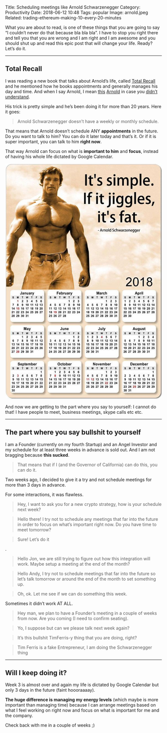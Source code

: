 Title: Scheduling meetings like Arnold Schwarzenegger
Category: Productivity 
Date: 2018-06-12 10:48
Tags: popular
Image: arnold.jpeg
Related: trading-ethereum-making-10-every-20-minutes

What you are about to read, is one of these things that you are going to say “I couldn’t never do that because bla bla bla”. I have to stop you right there and tell you that you are wrong and I am right and I am awesome and you should shut up and read this epic post that will change your life. Ready? Let’s do it.

---

## Total Recall

I was reading a new book that talks about Arnold’s life, called [Total Recall](https://www.amazon.com/Total-Recall-Unbelievably-True-Story/dp/1451662440) and he mentioned how he books appointments and generally manages his day and time. And when I say Arnold, I mean [this](https://en.wikipedia.org/wiki/The_Terminator) [Arnold](https://en.wikipedia.org/wiki/Political_career_of_Arnold_Schwarzenegger) in case you [didn’t understand](https://en.wikipedia.org/wiki/Arnold_Schwarzenegger#Mr._Olympia).

His trick is pretty simple and he’s been doing it for more than 20 years. Here it goes:

> Arnold Schwarzenegger doesn’t have a weekly or monthly schedule.

That means that Arnold doesn’t schedule ANY **appointments** in the future. Do you want to talk to him? You can do it later today and that’s it. Or if it is super important, you can talk to him **right now**.

That way Arnold can focus on what is **important to him** and **focus**, instead of having his whole life dictated by Google Calendar.

![What? It is an image of Arnold and a Calendar. Point made.](/images/fat.jpeg)

And now we are getting to the part where you say to yourself: I cannot do that! I have people to meet, business meetings, skype calls etc etc.

---

## The part where you say bullshit to yourself

I am a Founder (currently on my fourth Startup) and an Angel Investor and my schedule for at least three weeks in advance is sold out. And I am not bragging because **this sucked**.

> That means that if I (and the Governor of California) can do this, you can do it.

Two weeks ago, I decided to give it a try and not schedule meetings for more than 3 days in advance.

For some interactions, it was flawless.

> Hey, I want to ask you for a new crypto strategy, how is your schedule next week?

> Hello there! I try not to schedule any meetings that far into the future in order to focus on what’s important right now. Do you have time to meet tomorrow?

> Sure! Let’s do it

.

> Hello Jon, we are still trying to figure out how this integration will work. Maybe setup a meeting at the end of the month?

> Hello Andy, I try not to schedule meetings that far into the future so let’s talk tomorrow or around the end of the month to set something up.

> Oh, ok. Let me see if we can do something this week.

Sometimes it didn’t work AT ALL.

> Hey man, we plan to have a Founder’s meeting in a couple of weeks from now. Are you coming (I need to confirm seating).

> Yo, I suppose but can we please talk next week again?

> It’s this bullshit TimFerris-y thing that you are doing, right?

>Tim Ferris is a fake Entrepreneur, I am doing the Schwarzenegger thing

---

## Will I keep doing it?

Week 3 is almost over and again my life is dictated by Google Calendar but only 3 days in the future (faint hoooraaaay).

**The huge difference is managing my energy levels** (which maybe is more important than managing time) because I can arrange meetings based on what I feel working on right now and focus on what is important for me and the company.

Check back with me in a couple of weeks ;)